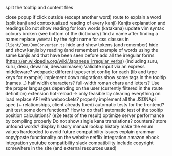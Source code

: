split the tooltip and content files

close popup if click outside (except another word)
route to explain a word (split kanji and contextualized reading of every kanji)
Kanjis explanation and readings
Do not show reading for loan words (katakana)
update vim syntax colours broken (see bottom of the dictionary)
find a name
after finding a name: replace `yometai` by the right name for css classes in `Client/Dom/DomConverter.ts`
hide and show tokens (and remember)
hide and show kanjis by reading (and remember)
example of words using the same kanjis and that have been seen before
add all the irregular forms (https://en.wikipedia.org/wiki/Japanese_irregular_verbs) (including suru, kuru, desu, dewanai, dewaarimasen)
Validate input via an express middleware?
webpack: different typescript config for each (lib and type keys for example)
implement down migrations
show some tags in the tooltip (names...)
half width characters? full-width roman chars and letters?
Use the proper languages depending on the user (currently filtered in the route definition)
extension hot-reload -> only feasible by clearing everything on load
replace API with websockets?
properly implement all the JSONApi spec (+ relationships, client already fixed)
automatic tests for the frontend? unit test some dom functions? How to do that?
automatic test of the tooltip position calculations? (e2e tests of the result)
optimize server performance by compiling properly
Do not show single kana translations?
counters?
store unfound words?
display history
manual lookup history
make the enum values hardcoded to avoid future compatibility issues
explain grammar
copy/paste functionality on the website
netflix integration
amazon ebook integration
youtube compatibility
slack compatibility
include copyright somewhere in the site (and external resources used)
